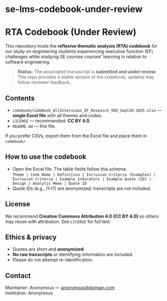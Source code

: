 # se-lms-codebook-under-review
# RTA Codebook (Under Review)

This repository hosts the **reflexive thematic analysis (RTA) codebook** for our study on engineering students experiencing executive function (EF) challenges while studying SE courses courses’ learning in relation to software engineering.

> **Status:** The associated manuscript is **submitted and under review**. This repo provides a stable version of the codebook; updates may follow reviewer feedback.

## Contents
- `codebook/CodeBook_AllInterviews_EF_Research_V03_Sept20-2025.xlsx` — **single Excel file** with all themes and codes.
- `LICENSE` — recommended: **CC BY 4.0**.
- `README.md` — this file.

If you prefer CSVs, export them from the Excel file and place them in `codebook/`.

## How to use the codebook
- Open the Excel file. The table fields follow this schema:  
  `Theme | Code Name | Definition | Inclusion Criteria (Examples) | Exclusion Criteria | Example Indicators | Example Quote (ID) | Design / Analytic Memo | Quote ID`  
- Quote IDs (e.g., I1–I7) are anonymized; transcripts are not included.


## License
We recommend **Creative Commons Attribution 4.0 (CC BY 4.0)** so others may reuse with attribution. See `LICENSE` for full text.

## Ethics & privacy
- Quotes are short and **anonymized**.
- **No raw transcripts** or identifying information are included.
- Please do not attempt re-identification.

## Contact
Maintainer: Anonymous — anonymous@domain.com  
Institution: Anonymous
